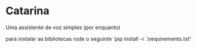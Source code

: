 # Catarina
Uma assistente de voz simples (por enquanto)


para instalar as bibliotecas rode o seguinte 
'pip install -r .\requirements.txt'
